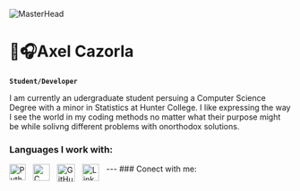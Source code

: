 ![MasterHead](https://64.media.tumblr.com/80720de30bf138e5d4ce81a3a081438d/tumblr_mknyk01wkN1qlh7rxo4_500.gifv)

# 👾🎧Axel Cazorla


**`Student/Developer`**


I am currently an udergraduate student persuing a Computer Science Degree with a minor in Statistics at Hunter College.
I like expressing the way I see the world in my coding methods no matter what their purpose might be while solivng different problems with onorthodox solutions.


### Languages I work with:
<img align="left" alt="Python" width="29px" style="padding-right:10px" src="https://cdn.jsdelivr.net/gh/devicons/devicon/icons/python/python-plain.svg">
<img align="left" alt="C" width="30px" style="padding-right:10px;" src="https://cdn.jsdelivr.net/gh/devicons/devicon/icons/cplusplus/cplusplus-plain.svg"> 
<img align="left" alt="GitHub" width="32px" style="padding-right:10px"src="https://cdn.jsdelivr.net/gh/devicons/devicon/icons/github/github-original.svg">
---
### Conect with me:
<img align="left" alt="LinkedIn" width="30px" style="padding-right:10px" src="https://icons8.com/icon/8808/linkedin"




